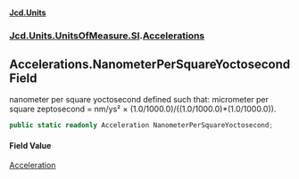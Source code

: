 #### [Jcd.Units](index.md 'index')
### [Jcd.Units.UnitsOfMeasure.SI](Jcd.Units.UnitsOfMeasure.SI.md 'Jcd.Units.UnitsOfMeasure.SI').[Accelerations](Accelerations.md 'Jcd.Units.UnitsOfMeasure.SI.Accelerations')

## Accelerations.NanometerPerSquareYoctosecond Field

nanometer per square yoctosecond defined such that: micrometer per square zeptosecond = nm/ys² ×
(1.0/1000.0)/((1.0/1000.0)*(1.0/1000.0)).

```csharp
public static readonly Acceleration NanometerPerSquareYoctosecond;
```

#### Field Value
[Acceleration](Acceleration.md 'Jcd.Units.UnitTypes.Acceleration')